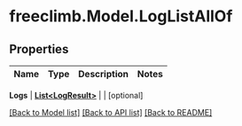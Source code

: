 # freeclimb.Model.LogListAllOf



## Properties

Name | Type | Description | Notes
------------ | ------------- | ------------- | -------------

**Logs** | [**List&lt;LogResult&gt;**](LogResult.md) |  | [optional] 


 [[Back to Model list]](../README.md#documentation-for-models) [[Back to API list]](../README.md#documentation-for-api-endpoints) [[Back to README]](../README.md)




